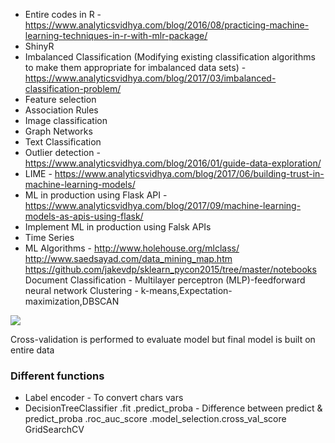 * Entire codes in R - https://www.analyticsvidhya.com/blog/2016/08/practicing-machine-learning-techniques-in-r-with-mlr-package/
* ShinyR
* Imbalanced Classification (Modifying existing classification algorithms to make them appropriate for imbalanced data sets) - https://www.analyticsvidhya.com/blog/2017/03/imbalanced-classification-problem/
* Feature selection
* Association Rules
* Image classification
* Graph Networks
* Text Classification
* Outlier detection - https://www.analyticsvidhya.com/blog/2016/01/guide-data-exploration/
* LIME - https://www.analyticsvidhya.com/blog/2017/06/building-trust-in-machine-learning-models/
* ML in production using Flask API - https://www.analyticsvidhya.com/blog/2017/09/machine-learning-models-as-apis-using-flask/
* Implement ML in production using Falsk APIs
* Time Series
* ML Algorithms - http://www.holehouse.org/mlclass/
http://www.saedsayad.com/data_mining_map.htm
https://github.com/jakevdp/sklearn_pycon2015/tree/master/notebooks
Document Classification - Multilayer perceptron (MLP)-feedforward neural network
Clustering - k-means,Expectation-maximization,DBSCAN 

![](https://www.kdnuggets.com/wp-content/uploads/scikit-learn.jpg)

Cross-validation is performed to evaluate model but final model is built on entire data

### Different functions
* Label encoder - To convert chars vars
* DecisionTreeClassifier
.fit
.predict_proba - Difference between predict & predict_proba
.roc_auc_score
.model_selection.cross_val_score
GridSearchCV


